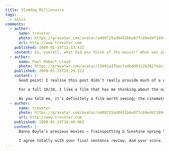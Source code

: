 ```yaml
---
title: Slumdog Millionaire
tags:
  - a3xi1
comments:
  - author:
      name: trovster
      photo: https://gravatar.com/avatar/a489725ad8451b6e87fcb9ed4f189cf9
      url: http://www.trovster.com
    published: 2009-01-19T12:13:43Z
    content: So, overall, what did you think of the movie!? What was your score out of ten?
  - author:
      name: Paul Robert Lloyd
      photo: https://gravatar.com/avatar/15091a37bacfa4bdd011282627eaca2b
    published: 2009-01-23T18:29:22Z
    content: |-
      Good point! I realise this post didn’t really provide much of a review. I think in terms of marks out of ten, I’d give it an easy eight, perhaps a nine.

      For a full 10/10, I like a film that has me thinking about the outcome or plot points for a number of hours after the final credits role, which I didn’t feel the need to do after watching this film. However, I was engaged throughout, at no point lost interest, and even though I had a good idea of the films outcome, the story never felt predictable – always a good sign.

      As you told me, it’s definitely a film worth seeing; the cinematography is breath taking, the soundtrack enjoyable, and although some of the acting is a bit suspect in places I would happily watch the film again. I’m also interested in watching some of Danny Boyle’s previous films now too.
  - author:
      name: trovster
      photo: https://gravatar.com/avatar/a489725ad8451b6e87fcb9ed4f189cf9
      url: http://www.trovster.com
    published: 2009-01-23T18:49:06Z
    content: |-
      Danny Boyle’s previous movies – Trainspotting & Sunshine spring to mind. Then there is 28 Days Later and The Beach, all widely different movies.

      I agree totally with your final sentence review. And your score. My initial thoughts were (as you put it, an easy) eight of ten, but after thinking more closely I changed to a nine. I would like to see it again in the cinema… hopefully.
---
```


